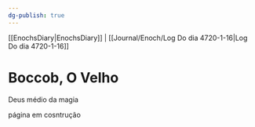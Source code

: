 ```yaml
---
dg-publish: true
---
```

[[EnochsDiary|EnochsDiary]] | [[Journal/Enoch/Log Do dia 4720-1-16|Log Do dia 4720-1-16]] 

# Boccob, O Velho
Deus médio da magia

página em cosntrução

